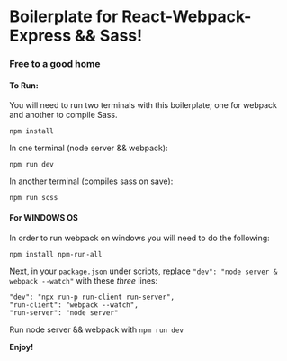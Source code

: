 # Boilerplate for React-Webpack-Express && Sass!



### Free to a good home


#### To Run:

You will need to run two terminals with this boilerplate; one for webpack and another to compile Sass.

` npm install `

In one terminal (node server && webpack):

` npm run dev `

In another terminal (compiles sass on save):

`npm run scss`

#### For WINDOWS OS

In order to run webpack on windows you will need to do the following:

` npm install npm-run-all `

Next, in your ` package.json ` under scripts, replace ` "dev": "node server & webpack --watch" ` with these *three* lines:

```
"dev": "npx run-p run-client run-server",
"run-client": "webpack --watch",
"run-server": "node server"
```

Run node server && webpack with ` npm run dev `

**Enjoy!**
